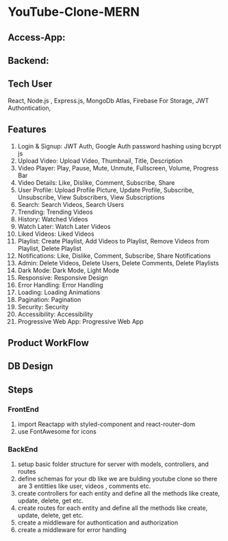 # YouTube-Clone-MERN

## Access-App:  
## Backend: 



## Tech User
React, Node.js , Express.js, MongoDb Atlas, Firebase For Storage, 
JWT Authontication, 


## Features 
1. Login & Signup: JWT Auth, Google Auth password hashing using bcrypt js
2. Upload Video: Upload Video, Thumbnail, Title, Description
3. Video Player: Play, Pause, Mute, Unmute, Fullscreen, Volume, Progress Bar
4. Video Details: Like, Dislike, Comment, Subscribe, Share
5. User Profile: Upload Profile Picture, Update Profile, Subscribe, Unsubscribe, View Subscribers, View Subscriptions
6. Search: Search Videos, Search Users
7. Trending: Trending Videos
8. History: Watched Videos
9. Watch Later: Watch Later Videos
10. Liked Videos: Liked Videos
11. Playlist: Create Playlist, Add Videos to Playlist, Remove Videos from Playlist, Delete Playlist
12. Notifications: Like, Dislike, Comment, Subscribe, Share Notifications
13. Admin: Delete Videos, Delete Users, Delete Comments, Delete Playlists
14. Dark Mode: Dark Mode, Light Mode
15. Responsive: Responsive Design
16. Error Handling: Error Handling
17. Loading: Loading Animations
18. Pagination: Pagination
20. Security: Security
22. Accessibility: Accessibility
23. Progressive Web App: Progressive Web App


## Product WorkFlow 



## DB Design 




## Steps
### FrontEnd
1. import Reactapp with styled-component and react-router-dom 
2. use FontAwesome for icons 

### BackEnd
1. setup basic folder structure for server with models, controllers, and routes 
2. define schemas for your db like we are bulding youtube clone so there are 3 entitties like user, videos , comments etc.
3. create controllers for each entity and define all the methods like create, update, delete, get etc.
4. create routes for each entity and define all the methods like create, update, delete, get etc.
5. create a middleware for authontication and authorization
6. create a middleware for error handling


